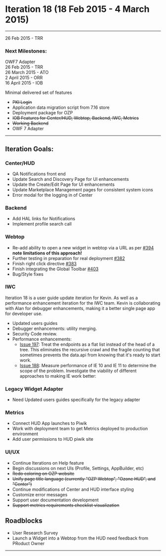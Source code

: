 # Iteration 18 (18 Feb 2015 - 4 March 2015)

*** 
26 Feb 2015 - TRR

### Next Milestones:
OWF7 Adapter
<br>26 Feb 2015 - TRR
<br>26 March 2015 - ATO
<br>2 April 2015 - ORR
<br>16 April 2015 - IOB

Minimal delivered set of features
* ~~PKI Login~~
* Application data migration script from 7.16 store
* Deployment package for OZP
* ~~IOB Features for Center/HUD, Webtop, Backend, IWC, Metrics~~
* ~~Working Backend~~
* OWF 7 Adapter


***

## Iteration Goals:
### Center/HUD
* QA Notifications front end
* Update Search and Discovery Page for UI enhancements
* Update the Create/Edit Page for UI enhancements
* Update Marketplace Management pages for consistent system icons
* Error modal for the logging in of Center

### Backend
* Add HAL links for Notifications
* Implement profile search call

### Webtop
* Re-add ability to open a new widget in webtop via a URL as per [#394](https://github.com/ozone-development/ozp-webtop/issues/394) **note limitations of this approach!**
* Further testing in preparation for real deployment [#382](https://github.com/ozone-development/ozp-webtop/issues/382)
* Finish right click directive [#383](https://github.com/ozone-development/ozp-webtop/issues/383)
* Finish integrating the Global Toolbar  [#403](https://github.com/ozone-development/ozp-webtop/issues/403)
* Bug/Style fixes

### IWC
Iteration 18 is a user guide update iteration for Kevin. As well as a performance enhancement iteration for the IWC team. Kevin is collaborating with Alan for debugger enhancements, making it a better single page app for developer use.
* Updated users guides
* Debugger enhancements: utility merging.
* Security Code review.
* Performance enhancements:
   * [Issue 197](https://github.com/ozone-development/ozp-iwc/issues/197): Treat the endpoints as a flat list instead of the head of a tree.  This eliminates the recursive crawl and the fragile counting that sometimes prevents the data.api from knowing that it's ready to start work.
   * [Issue 188](https://github.com/ozone-development/ozp-iwc/issues/188): Measure performance of IE 10 and IE 11 to determine the scope of the problem. Investigate the viability of different approaches to making IE work better:

### Legacy Widget Adapter
* Need Updated users guides specifically for the legacy adapter


### Metrics
* Connect HUD App launches to Piwik
* Work with deployment team to get Metrics deployed to production environment
* Add user permissions to HUD piwik site

### UI/UX
* Continue Iterations on Help feature
* Begin discussions on next UIs (Profile, Settings, AppBuilder, etc)
* ~~Redo coloring on OZP website~~
* ~~Unify page title language (currently "OZP Webtop", "Ozone HUD", and "Center")~~
* Continue modifications of Center and HUD interface styling
* Customize error messages
* Support user documentation development
* ~~Support metrics requirements checklist visualization~~


## Roadblocks
* User Research Survey
* Launch a Widget into a Webtop from the HUD need feedback from PRoduct Owner

***
